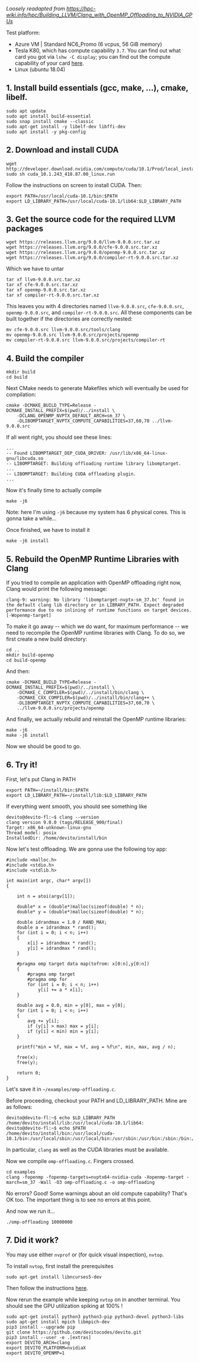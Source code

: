 _Loosely readapted from https://hpc-wiki.info/hpc/Building_LLVM/Clang_with_OpenMP_Offloading_to_NVIDIA_GPUs_

Test platform:
* Azure VM | Standard NC6_Promo (6 vcpus, 56 GiB memory)
 * Tesla K80, which has compute capability `3.7`. You can find out what card you got via `lshw -C display`; you can find out the compute capability of your card [here](https://en.wikipedia.org/wiki/CUDA#GPUs_supported).
* Linux (ubuntu 18.04)

## 1. Install build essentials (gcc, make, ...), cmake, libelf.

```
sudo apt update
sudo apt install build-essential
sudo snap install cmake --classic
sudo apt-get install -y libelf-dev libffi-dev
sudo apt install -y pkg-config
```

## 2. Download and install CUDA
```
wget http://developer.download.nvidia.com/compute/cuda/10.1/Prod/local_installers/cuda_10.1.243_418.87.00_linux.run
sudo sh cuda_10.1.243_418.87.00_linux.run
```

Follow the instructions on screen to install CUDA. Then:

```
export PATH=/usr/local/cuda-10.1/bin:$PATH
export LD_LIBRARY_PATH=/usr/local/cuda-10.1/lib64:$LD_LIBRARY_PATH
```

## 3. Get the source code for the required LLVM packages

```
wget https://releases.llvm.org/9.0.0/llvm-9.0.0.src.tar.xz
wget https://releases.llvm.org/9.0.0/cfe-9.0.0.src.tar.xz
wget https://releases.llvm.org/9.0.0/openmp-9.0.0.src.tar.xz
wget https://releases.llvm.org/9.0.0/compiler-rt-9.0.0.src.tar.xz
```

Which we have to untar

```
tar xf llvm-9.0.0.src.tar.xz
tar xf cfe-9.0.0.src.tar.xz
tar xf openmp-9.0.0.src.tar.xz
tar xf compiler-rt-9.0.0.src.tar.xz
```

This leaves you with 4 directories named `llvm-9.0.0.src`, `cfe-9.0.0.src`, `openmp-9.0.0.src`, and `compiler-rt-9.0.0.src`. All these components can be built together if the directories are correctly nested:

```
mv cfe-9.0.0.src llvm-9.0.0.src/tools/clang
mv openmp-9.0.0.src llvm-9.0.0.src/projects/openmp
mv compiler-rt-9.0.0.src llvm-9.0.0.src/projects/compiler-rt
```

## 4. Build the compiler

```
mkdir build
cd build
```

Next CMake needs to generate Makefiles which will eventually be used for compilation:

```
cmake -DCMAKE_BUILD_TYPE=Release -DCMAKE_INSTALL_PREFIX=$(pwd)/../install \
	-DCLANG_OPENMP_NVPTX_DEFAULT_ARCH=sm_37 \
	-DLIBOMPTARGET_NVPTX_COMPUTE_CAPABILITIES=37,60,70 ../llvm-9.0.0.src
```

If all went right, you should see these lines:

```
...
-- Found LIBOMPTARGET_DEP_CUDA_DRIVER: /usr/lib/x86_64-linux-gnu/libcuda.so
-- LIBOMPTARGET: Building offloading runtime library libomptarget.
...
-- LIBOMPTARGET: Building CUDA offloading plugin.
...
```

Now it's finally time to actually compile

```
make -j6
```

Note: here I'm using `-j6` because my system has 6 physical cores.
This is gonna take a while...

Once finished, we have to install it

```
make -j6 install
```

## 5. Rebuild the OpenMP Runtime Libraries with Clang

If you tried to compile an application with OpenMP offloading right now, Clang would print the following message:

```
clang-9: warning: No library 'libomptarget-nvptx-sm_37.bc' found in the default clang lib directory or in LIBRARY_PATH. Expect degraded performance due to no inlining of runtime functions on target devices. [-Wopenmp-target]
```

To make it go away -- which we do want, for maximum performance -- we need to recompile the OpenMP runtime libraries with Clang. To do so, we first create a new build directory:

```
cd ..
mkdir build-openmp
cd build-openmp
```

And then:

```
cmake -DCMAKE_BUILD_TYPE=Release -DCMAKE_INSTALL_PREFIX=$(pwd)/../install \
	-DCMAKE_C_COMPILER=$(pwd)/../install/bin/clang \
	-DCMAKE_CXX_COMPILER=$(pwd)/../install/bin/clang++ \
	-DLIBOMPTARGET_NVPTX_COMPUTE_CAPABILITIES=37,60,70 \
	../llvm-9.0.0.src/projects/openmp
```

And finally, we actually rebuild and reinstall the OpenMP runtime libraries:

```
make -j6
make -j6 install
```

Now we should be good to go.

## 6. Try it!

First, let's put Clang in PATH

```
export PATH=~/install/bin:$PATH
export LD_LIBRARY_PATH=~/install/lib:$LD_LIBRARY_PATH
```

If everything went smooth, you should see something like

```
devito@devito-fl:~$ clang --version
clang version 9.0.0 (tags/RELEASE_900/final)
Target: x86_64-unknown-linux-gnu
Thread model: posix
InstalledDir: /home/devito/install/bin
```

Now let's test offloading. We are gonna use the following toy app:

```
#include <malloc.h>
#include <stdio.h>
#include <stdlib.h>
 
int main(int argc, char* argv[])
{
     
    int n = atoi(argv[1]);
     
    double* x = (double*)malloc(sizeof(double) * n);
    double* y = (double*)malloc(sizeof(double) * n);
 
    double idrandmax = 1.0 / RAND_MAX;
    double a = idrandmax * rand();
    for (int i = 0; i < n; i++)
    {
        x[i] = idrandmax * rand();
        y[i] = idrandmax * rand();
    }
 
    #pragma omp target data map(tofrom: x[0:n],y[0:n])
    {
        #pragma omp target
        #pragma omp for
        for (int i = 0; i < n; i++)
            y[i] += a * x[i];
    }
     
    double avg = 0.0, min = y[0], max = y[0];
    for (int i = 0; i < n; i++)
    {
        avg += y[i];
        if (y[i] > max) max = y[i];
        if (y[i] < min) min = y[i];
    }
     
    printf("min = %f, max = %f, avg = %f\n", min, max, avg / n);
     
    free(x);
    free(y);
 
    return 0;
}
```

Let's save it in `~/examples/omp-offloading.c`.

Before proceeding, checkout your PATH and LD_LIBRARY_PATH. Mine are as follows:

```
devito@devito-fl:~$ echo $LD_LIBRARY_PATH
/home/devito/install/lib:/usr/local/cuda-10.1/lib64:
devito@devito-fl:~$ echo $PATH
/home/devito/install/bin:/usr/local/cuda-10.1/bin:/usr/local/sbin:/usr/local/bin:/usr/sbin:/usr/bin:/sbin:/bin:/usr/games:/usr/local/games:/snap/bin
```

In particular, `clang` as well as the CUDA libraries must be available.

Now we compile `omp-offloading.c`. Fingers crossed.

```
cd examples
clang -fopenmp -fopenmp-targets=nvptx64-nvidia-cuda -Xopenmp-target -march=sm_37 -Wall -O3 omp-offloading.c -o omp-offloading
``` 

No errors? Good! Some warnings about an old compute capability? That's OK too. The important thing is to see no errors at this point.

And now we run it...

```
./omp-offloading 10000000
```

## 7. Did it work?

You may use either `nvprof` or (for quick visual inspection), `nvtop`. 

To install `nvtop`, first install the prerequisites

```
sudo apt-get install libncurses5-dev
```

Then follow the instructions [here](https://github.com/Syllo/nvtop#nvtop-build).

Now rerun the example while keeping `nvtop` on in another terminal. You should see the GPU utilization spiking at 100% !



```
sudo apt-get install python3 python3-pip python3-devel python3-libs
sudo apt-get install mpich libmpich-dev
pip3 install --upgrade pip
git clone https://github.com/devitocodes/devito.git
pip3 install --user -e .[extras]
export DEVITO_ARCH=clang
export DEVITO_PLATFORM=nvidiaX
export DEVITO_OPENMP=1


```